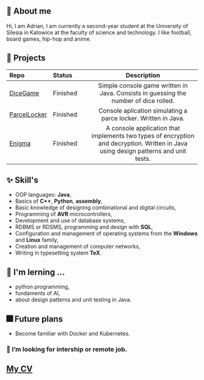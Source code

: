 ## 👋  About me
Hi, I am Adrian, I am currently a second-year student at the University of Silesia in Katowice at the faculty of science and technology. I like football, board games, hip-hop and anime.

## 🧮 Projects
|Repo|Status&nbsp;&nbsp;&nbsp;&nbsp;&nbsp;&nbsp;&nbsp;&nbsp;|Description|
|:---|:---|:---:|
|[DiceGame](https://github.com/akLeszek/DiceGame)|Finished|Simple console game written in Java. Consists in guessing the number of dice rolled.|
|[ParcelLocker](https://github.com/akLeszek/ParcelLocker)|Finished|Console aplication simulating a parce locker. Written in Java.|
|[Enigma](https://github.com/akLeszek/Enigma)|Finished|A console application that implements two types of encryption and decryption. Written in Java using design patterns and unit tests.|

## ✨ Skill's
* OOP languages: **Java**,
* Basics of **C++**, **Python**, **assembly**,
* Basic knowledge of designing combinational and digital circuits,
* Programming of **AVR** microcontrollers,
* Development and use of database systems,
* RDBMS or RDSMS, programming and design with **SQL**,
* Configuration and management of operating systems from the **Windows** and **Linux** family,
* Creation and management of computer networks,
* Writing in typesetting system **TeX**.

## 🌱 I'm lerning ...
* python programming,
* fundaments of AI,
* about design patterns and unit testing in Java.

## 🎆 Future plans
* Become familiar with Docker and Kubernetes.

### 💞️ I’m looking for intership or remote job.

## [My CV](https://github.com/akLeszek/AdrianLes_CV/blob/main/AdrianLes_CV.pdf)

<!---
akLeszek/akLeszek is a ✨ special ✨ repository because its `README.md` (this file) appears on your GitHub profile.
You can click the Preview link to take a look at your changes.

- 👋 Hi, I’m @akLeszek
- 👀 I’m interested in ...
- 🌱 I’m currently learning ...
- 💞️ I’m looking to collaborate on ...
- 📫 How to reach me ...
--->
